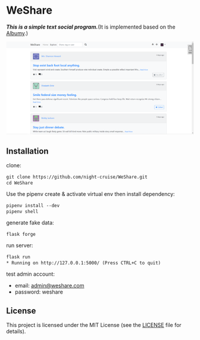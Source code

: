 # WeShare
***This is a simple text social program.***(It is implemented based on the [Albumy](https://github.com/greyli/albumy).)

![demo.png](img.png)

## Installation
clone:
```text
git clone https://github.com/night-cruise/WeShare.git
cd WeShare
```

Use the pipenv create & activate virtual env then install dependency:
```text
pipenv install --dev
pipenv shell
```

generate fake data:
```text
flask forge
```

run server:
```text
flask run
* Running on http://127.0.0.1:5000/ (Press CTRL+C to quit)
```

test admin account:
- email: admin@weshare.com
- password: weshare

## License

This project is licensed under the MIT License (see the
[LICENSE](LICENSE) file for details).
